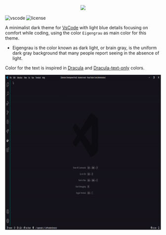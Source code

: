 <center><img src="https://raw.githubusercontent.com/rnanc/blue-lightning-theme/master/logo-header.gif" max-width="100%;" ></center>

![vscode](https://img.shields.io/visual-studio-marketplace/v/renan-carneiro.blue-lightning-theme?logo=Visual%20Studio%20Code) ![license](https://img.shields.io/github/license/rnanc/blue-lightning-theme)

A minimalist dark theme for [VsCode](https://github.com/microsoft/vscode) with light blue details focusing on comfort while coding, using the color `Eigengrau` as main color for this theme.

 - Eigengrau is the color known as dark light, or brain gray, is the uniform dark gray background that many people report seeing in the absence of light.

Color for the text is inspired in [Dracula](https://github.com/dracula) and [Dracula-text-only](https://github.com/LucasSonego/dracula-text-only) colors.

<center><img src="https://raw.githubusercontent.com/rnanc/blue-lightning-theme/master/demo.gif" width="900" height="500"></center>
